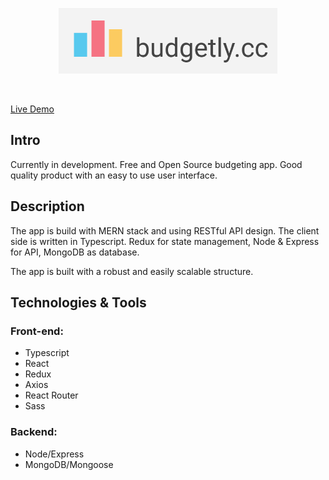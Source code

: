 <p align="center">
  <img src="client/public/logo.png" width="350" />
</p>

<img src=""/>

[Live Demo]()

## Intro

Currently in development. Free and Open Source budgeting app. Good quality product with an easy to use user interface.

## Description

The app is build with MERN stack and using RESTful API design. The client side is written in Typescript. Redux for state management, Node & Express for API, MongoDB as database.

The app is built with a robust and easily scalable structure.

## Technologies & Tools

### Front-end:

- Typescript
- React
- Redux
- Axios
- React Router
- Sass

### Backend:

- Node/Express
- MongoDB/Mongoose

